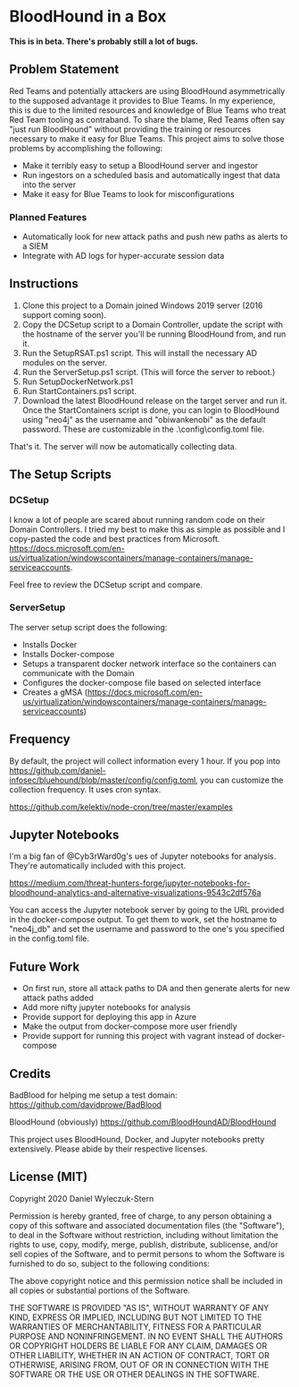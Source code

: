 # BloodHound in a Box

**This is in beta. There's probably still a lot of bugs.**

## Problem Statement

Red Teams and potentially attackers are using BloodHound asymmetrically to the supposed advantage it provides to Blue Teams. In my experience, this is due to the limited resources and knowledge of Blue Teams who treat Red Team tooling as contraband. To share the blame, Red Teams often say "just run BloodHound" without providing the training or resources necessary to make it easy for Blue Teams. This project aims to solve those problems by accomplishing the following:

* Make it terribly easy to setup a BloodHound server and ingestor
* Run ingestors on a scheduled basis and automatically ingest that data into the server
* Make it easy for Blue Teams to look for misconfigurations

### Planned Features
* Automatically look for new attack paths and push new paths as alerts to a SIEM
* Integrate with AD logs for hyper-accurate session data

## Instructions

1. Clone this project to a Domain joined Windows 2019 server (2016 support coming soon).
2. Copy the DCSetup script to a Domain Controller, update the script with the hostname of the server you'll be running BloodHound from, and run it.
3. Run the SetupRSAT.ps1 script. This will install the necessary AD modules on the server.
4. Run the ServerSetup.ps1 script. (This will force the server to reboot.)
5. Run SetupDockerNetwork.ps1
6. Run StartContainers.ps1 script.
7. Download the latest BloodHound release on the target server and run it. Once the StartContainers script is done, you can login to BloodHound using "neo4j" as the username and "obiwankenobi" as the default password. These are customizable in the .\config\config.toml file.

That's it. The server will now be automatically collecting data.

## The Setup Scripts

### DCSetup

I know a lot of people are scared about running random code on their Domain Controllers. I tried my best to make this as simple as possible and I copy-pasted the code and best practices from Microsoft. https://docs.microsoft.com/en-us/virtualization/windowscontainers/manage-containers/manage-serviceaccounts.

Feel free to review the DCSetup script and compare.

### ServerSetup

The server setup script does the following:

* Installs Docker
* Installs Docker-compose
* Setups a transparent docker network interface so the containers can communicate with the Domain
* Configures the docker-compose file based on selected interface
* Creates a gMSA (https://docs.microsoft.com/en-us/virtualization/windowscontainers/manage-containers/manage-serviceaccounts)

## Frequency

By default, the project will collect information every 1 hour. If you pop into https://github.com/daniel-infosec/bluehound/blob/master/config/config.toml, you can customize the collection frequency. It uses cron syntax.

https://github.com/kelektiv/node-cron/tree/master/examples

## Jupyter Notebooks

I'm a big fan of @Cyb3rWard0g's ues of Jupyter notebooks for analysis. They're automatically included with this project.

https://medium.com/threat-hunters-forge/jupyter-notebooks-for-bloodhound-analytics-and-alternative-visualizations-9543c2df576a

You can access the Jupyter notebook server by going to the URL provided in the docker-compose output. To get them to work, set the hostname to "neo4j_db" and set the username and password to the one's you specified in the config.toml file.

## Future Work

* On first run, store all attack paths to DA and then generate alerts for new attack paths added
* Add more nifty jupyter notebooks for analysis
* Provide support for deploying this app in Azure
* Make the output from docker-compose more user friendly
* Provide support for running this project with vagrant instead of docker-compose

## Credits

BadBlood for helping me setup a test domain:
https://github.com/davidprowe/BadBlood

BloodHound (obviously)
https://github.com/BloodHoundAD/BloodHound

This project uses BloodHound, Docker, and Jupyter notebooks pretty extensively. Please abide by their respective licenses.

## License (MIT)

Copyright 2020 Daniel Wyleczuk-Stern

Permission is hereby granted, free of charge, to any person obtaining a copy of this software and associated documentation files (the "Software"), to deal in the Software without restriction, including without limitation the rights to use, copy, modify, merge, publish, distribute, sublicense, and/or sell copies of the Software, and to permit persons to whom the Software is furnished to do so, subject to the following conditions:

The above copyright notice and this permission notice shall be included in all copies or substantial portions of the Software.

THE SOFTWARE IS PROVIDED "AS IS", WITHOUT WARRANTY OF ANY KIND, EXPRESS OR IMPLIED, INCLUDING BUT NOT LIMITED TO THE WARRANTIES OF MERCHANTABILITY, FITNESS FOR A PARTICULAR PURPOSE AND NONINFRINGEMENT. IN NO EVENT SHALL THE AUTHORS OR COPYRIGHT HOLDERS BE LIABLE FOR ANY CLAIM, DAMAGES OR OTHER LIABILITY, WHETHER IN AN ACTION OF CONTRACT, TORT OR OTHERWISE, ARISING FROM, OUT OF OR IN CONNECTION WITH THE SOFTWARE OR THE USE OR OTHER DEALINGS IN THE SOFTWARE.
